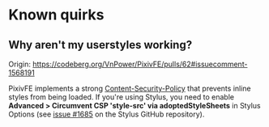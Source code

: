 # Known quirks

## Why aren't my userstyles working?

Origin: https://codeberg.org/VnPower/PixivFE/pulls/62#issuecomment-1568191

PixivFE implements a strong [Content-Security-Policy](https://developer.mozilla.org/en-US/docs/Web/HTTP/Headers/Content-Security-Policy) that prevents inline styles from being loaded. If you're using Stylus, you need to enable **Advanced > Circumvent CSP 'style-­src' via adoptedSty­leSheets** in Stylus Options (see [issue #1685](https://github.com/openstyles/stylus/issues/1685) on the Stylus GitHub repository).
